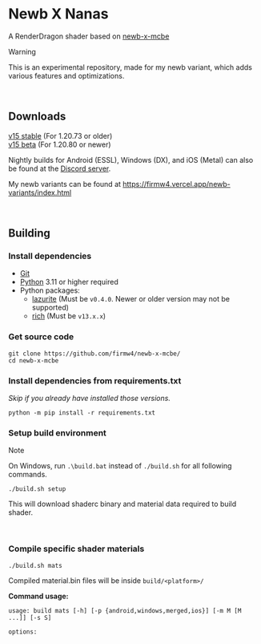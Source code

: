 # Newb X Nanas

A RenderDragon shader based on [newb-x-mcbe](https://github.com/devendrn/newb-x-mcbe)

> [!WARNING]
> This is an experimental repository, made for my newb variant, which adds various features and optimizations.

<br>

## Downloads
[v15 stable](https://github.com/devendrn/newb-x-mcbe/releases/tag/v15) (For 1.20.73 or older)  
[v15 beta](https://github.com/devendrn/newb-x-mcbe/releases/tag/v15-dev) (For 1.20.80 or newer)

Nightly builds for Android (ESSL), Windows (DX), and iOS (Metal) can also be found at the [Discord server](https://discord.gg/newb-community-844591537430069279).

My newb variants can be found at https://firmw4.vercel.app/newb-variants/index.html

<br>

## Building

### Install dependencies
- [Git](https://git-scm.com/)
- [Python](https://www.python.org/) 3.11 or higher required
- Python packages:
  - [lazurite](https://veka0.github.io/lazurite/#installation) (Must be `v0.4.0`. Newer or older version may not be supported)
  - [rich](https://rich.readthedocs.io/en/stable/introduction.html#installation) (Must be `v13.x.x`)

### Get source code
```
git clone https://github.com/firmw4/newb-x-mcbe/
cd newb-x-mcbe
```

### Install dependencies from requirements.txt
*Skip if you already have installed those versions.*
```
python -m pip install -r requirements.txt
```

### Setup build environment
> [!NOTE]
> On Windows, run `.\build.bat` instead of `./build.sh` for all following commands.
```
./build.sh setup
```
This will download shaderc binary and material data required to build shader.

<br>

### Compile specific shader materials
```
./build.sh mats
```
Compiled material.bin files will be inside `build/<platform>/`

**Command usage:**
```
usage: build mats [-h] [-p {android,windows,merged,ios}] [-m M [M ...]] [-s S]

options:
